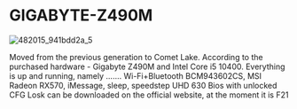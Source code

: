# GIGABYTE-Z490M
![482015_941bdd2a_5](https://user-images.githubusercontent.com/67542372/153206370-de32cbb0-e4dc-4646-b1ee-f2324f3ec162.png)

Moved from the previous generation to Comet Lake. According to the purchased hardware - Gigabyte Z490M and Intel Core i5 10400. Everything is up and running, namely .......
Wi-Fi+Bluetooth BCM943602CS, MSI Radeon RX570, iMessage, sleep, speedstep UHD 630
Bios with unlocked CFG Losk can be downloaded on the official website, at the moment it is F21
